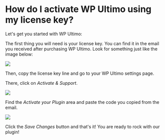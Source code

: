 # How do I activate WP Ultimo using my license key?

Let's get you started with WP Ultimo:

The first thing you will need is your license key. You can find it in the email you received after purchasing WP Ultimo. Look for something just like the image below:

[![](assets/images/84c3f4de.png)](assets/images/84c3f4de.png)

Then, copy the license key line and go to your WP Ultimo settings page.

There, click on _Activate & Support_.

[![](assets/images/9e7f430f.png)](assets/images/placeholder.svg)

Find the _Activate your Plugin_ area and paste the code you copied from the email.

[![](assets/images/f3c4b74a.png)](assets/images/f3c4b74a.png)

Click the _Save Changes_ button and that's it! You are ready to rock with our plugin!

